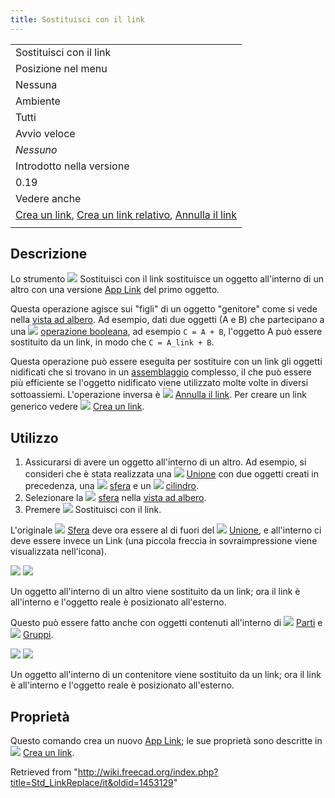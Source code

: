 ```yaml
---
title: Sostituisci con il link
---
```

|  |
| --- |
| Sostituisci con il link |
| Posizione nel menu |
| Nessuna |
| Ambiente |
| Tutti |
| Avvio veloce |
| *Nessuno* |
| Introdotto nella versione |
| 0.19 |
| Vedere anche |
| [Crea un link](/Std_LinkMake/it "Std LinkMake/it"), [Crea un link relativo](/Std_LinkMakeRelative/it "Std LinkMakeRelative/it"), [Annulla il link](/Std_LinkUnlink/it "Std LinkUnlink/it") |
|  |

## Descrizione

Lo strumento ![](/images/Std_LinkReplace.svg) Sostituisci con il link sostituisce un oggetto all'interno di un altro con una versione [App Link](/App_Link/it "App Link/it") del primo oggetto.

Questa operazione agisce sui "figli" di un oggetto "genitore" come si vede nella [vista ad albero](/Tree_view/it "Tree view/it"). Ad esempio, dati due oggetti (A e B) che partecipano a una ![](/images/Part_Boolean.svg) [operazione booleana](/Part_Boolean/it "Part Boolean/it"), ad esempio `C = A + B`, l'oggetto A può essere sostituito da un link, in modo che `C = A_link + B`.

Questa operazione può essere eseguita per sostituire con un link gli oggetti nidificati che si trovano in un [assemblaggio](/Assembly/it "Assembly/it") complesso, il che può essere più efficiente se l'oggetto nidificato viene utilizzato molte volte in diversi sottoassiemi. L'operazione inversa è ![](/images/Std_LinkUnlink.svg) [Annulla il link](/Std_LinkUnlink/it "Std LinkUnlink/it"). Per creare un link generico vedere ![](/images/Std_LinkMake.svg) [Crea un link](/Std_LinkMake/it "Std LinkMake/it").

## Utilizzo

1. Assicurarsi di avere un oggetto all'interno di un altro. Ad esempio, si consideri che è stata realizzata una ![](/images/Part_Fuse.svg) [Unione](/Part_Fuse/it "Part Fuse/it") con due oggetti creati in precedenza, una ![](/images/Part_Sphere.svg) [sfera](/Part_Sphere/it "Part Sphere/it") e un ![](/images/Part_Cylinder.svg) [cilindro](/Part_Cylinder/it "Part Cylinder/it").
2. Selezionare la [![](https://upload.wikimedia.org/wikipedia/commons/5/5b/Sphere.svg)](/File:Sphere.svg) [sfera](/Part_Sphere/it "Part Sphere/it") nella [vista ad albero](/Tree_view/it "Tree view/it").
3. Premere ![](/images/Std_LinkReplace.svg) Sostituisci con il link.

L'originale ![](/images/Part_Sphere.svg) [Sfera](/Part_Sphere/it "Part Sphere/it") deve ora essere al di fuori del ![](/images/Part_Fuse.svg) [Unione](/Part_Fuse/it "Part Fuse/it"), e all'interno ci deve essere invece un Link (una piccola freccia in sovraimpressione viene visualizzata nell'icona).

![](/images/Std_Link_tree_replace_fuse_1_example.png) ![](/images/Std_Link_tree_replace_fuse_2_example.png)

Un oggetto all'interno di un altro viene sostituito da un link; ora il link è all'interno e l'oggetto reale è posizionato all'esterno.

Questo può essere fatto anche con oggetti contenuti all'interno di ![](/images/Std_Part.svg) [Parti](/Std_Part/it "Std Part/it") e ![](/images/Std_Group.svg) [Gruppi](/Std_Group/it "Std Group/it").

![](/images/Std_Link_tree_replace_part_1_examples.png) ![](/images/Std_Link_tree_replace_part_2_examples.png)

Un oggetto all'interno di un contenitore viene sostituito da un link; ora il link è all'interno e l'oggetto reale è posizionato all'esterno.

## Proprietà

Questo comando crea un nuovo [App Link](/App_Link/it "App Link/it"); le sue proprietà sono descritte in ![](/images/Std_LinkMake.svg) [Crea un link](/Std_LinkMake/it "Std LinkMake/it").

Retrieved from "<http://wiki.freecad.org/index.php?title=Std_LinkReplace/it&oldid=1453129>"